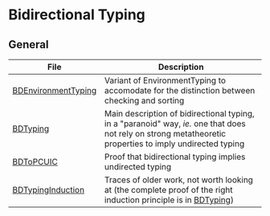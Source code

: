 # Bidirectional Typing

## General

| File                  | Description                                  |
|-----------------------|----------------------------------------------|
| [BDEnvironmentTyping] | Variant of EnvironmentTyping to accomodate for the distinction between checking and sorting |
| [BDTyping]            | Main description of bidirectional typing, in a "paranoid" way, *ie.* one that does not rely on strong metatheoretic properties to imply undirected typing |
| [BDToPCUIC]           | Proof that bidirectional typing implies undirected typing |
| [BDTypingInduction]   | Traces of older work, not worth looking at (the complete proof of the right induction principle is in [BDTyping]) |

[BDEnvironmentTyping]: BDEnvironmentTyping.v
[BDTyping]: BDTyping.v
[BDToPCUIC]: BDToPCUIC.v
[BDTypingInduction]: BDTypingInduction.v